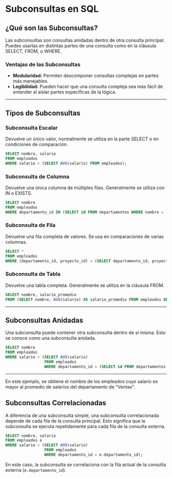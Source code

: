 # Subconsultas en SQL

## ¿Qué son las Subconsultas?

Las subconsultas son consultas anidadas dentro de otra consulta principal. Puedes usarlas en distintas partes de una consulta como en la cláusula SELECT, FROM, o WHERE.

### Ventajas de las Subconsultas

- **Modularidad:** Permiten descomponer consultas complejas en partes más manejables.
- **Legibilidad:** Pueden hacer que una consulta compleja sea más fácil de entender al aislar partes específicas de la lógica.

---

## Tipos de Subconsultas

### Subconsulta Escalar

Devuelve un único valor, normalmente se utiliza en la parte SELECT o en condiciones de comparación.

```sql
SELECT nombre, salario
FROM empleados
WHERE salario > (SELECT AVG(salario) FROM empleados);

```

### Subconsulta de Columna

Devuelve una única columna de múltiples filas. Generalmente se utiliza con IN o EXISTS.

```sql
SELECT nombre
FROM empleados
WHERE departamento_id IN (SELECT id FROM departamentos WHERE nombre = 'Ventas');

```

### Subconsulta de Fila

Devuelve una fila completa de valores. Se usa en comparaciones de varias columnas.

```sql
SELECT *
FROM empleados
WHERE (departamento_id, proyecto_id) = (SELECT departamento_id, proyecto_id FROM empleados WHERE id = 1);

```

### Subconsulta de Tabla

Devuelve una tabla completa. Generalmente se utiliza en la cláusula FROM.

```sql
SELECT nombre, salario_promedio
FROM (SELECT nombre, AVG(salario) AS salario_promedio FROM empleados GROUP BY departamento_id) AS t;

```

---

## Subconsultas Anidadas

Una subconsulta puede contener otra subconsulta dentro de sí misma. Esto se conoce como una subconsulta anidada.

```sql
SELECT nombre
FROM empleados
WHERE salario > (SELECT AVG(salario)
                 FROM empleados
                 WHERE departamento_id = (SELECT id FROM departamentos WHERE nombre = 'Ventas'));

```

---

En este ejemplo, se obtiene el nombre de los empleados cuyo salario es mayor al promedio de salarios del departamento de "Ventas".

## Subconsultas Correlacionadas

A diferencia de una subconsulta simple, una subconsulta correlacionada depende de cada fila de la consulta principal. Esto significa que la subconsulta se ejecuta repetidamente para cada fila de la consulta externa.

```sql
SELECT nombre, salario
FROM empleados e
WHERE salario > (SELECT AVG(salario)
                 FROM empleados
                 WHERE departamento_id = e.departamento_id);

```

En este caso, la subconsulta se correlaciona con la fila actual de la consulta externa (`e.departamento_id`).

